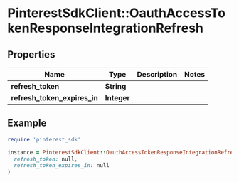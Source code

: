 # PinterestSdkClient::OauthAccessTokenResponseIntegrationRefresh

## Properties

| Name | Type | Description | Notes |
| ---- | ---- | ----------- | ----- |
| **refresh_token** | **String** |  |  |
| **refresh_token_expires_in** | **Integer** |  |  |

## Example

```ruby
require 'pinterest_sdk'

instance = PinterestSdkClient::OauthAccessTokenResponseIntegrationRefresh.new(
  refresh_token: null,
  refresh_token_expires_in: null
)
```

